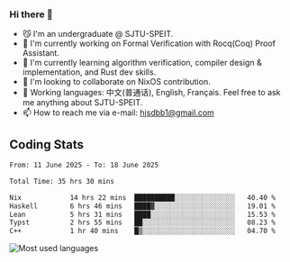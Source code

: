 ### Hi there 👋

<!--
**definfo/definfo** is a ✨ _special_ ✨ repository because its `README.md` (this file) appears on your GitHub profile.

Here are some ideas to get you started:

- 🔭 I’m currently working on ...
- 🌱 I’m currently learning ...
- 👯 I’m looking to collaborate on ...
- 🤔 I’m looking for help with ...
- 💬 Ask me about ...
- 📫 How to reach me: ...
- 😄 Pronouns: ...
- ⚡ Fun fact: ...
-->

- 😼 I'm an undergraduate @ SJTU-SPEIT.
- 🔭 I'm currently working on Formal Verification with Rocq(Coq) Proof Assistant.
- 🌱 I'm currently learning algorithm verification, compiler design & implementation, and Rust dev skills.
- 👯 I'm looking to collaborate on NixOS contribution.
- 💬 Working languages: 中文(普通话), English, Français. Feel free to ask me anything about SJTU-SPEIT.
- 📫 How to reach me via e-mail: hjsdbb1@gmail.com

## Coding Stats

<!--START_SECTION:waka-->

```txt
From: 11 June 2025 - To: 18 June 2025

Total Time: 35 hrs 30 mins

Nix            14 hrs 22 mins  ██████████░░░░░░░░░░░░░░░   40.40 %
Haskell        6 hrs 46 mins   ████▓░░░░░░░░░░░░░░░░░░░░   19.01 %
Lean           5 hrs 31 mins   ████░░░░░░░░░░░░░░░░░░░░░   15.53 %
Typst          2 hrs 55 mins   ██░░░░░░░░░░░░░░░░░░░░░░░   08.23 %
C++            1 hr 40 mins    █▒░░░░░░░░░░░░░░░░░░░░░░░   04.70 %
```

<!--END_SECTION:waka-->

![Most used languages](https://github-readme-stats.vercel.app/api/top-langs/?username=definfo&layout=donut&theme=dracula&exclude_repo=xv6-labs-2023)

